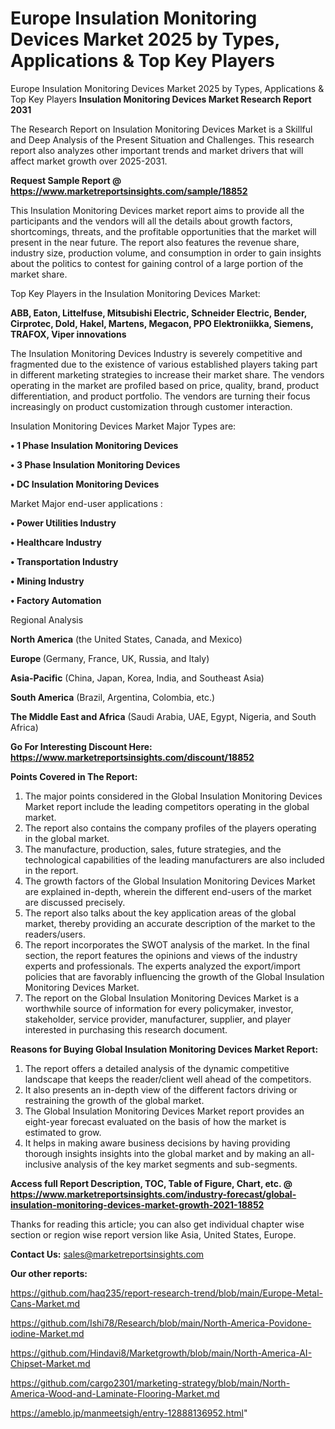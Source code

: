 # Europe Insulation Monitoring Devices Market 2025 by Types, Applications & Top Key Players
Europe Insulation Monitoring Devices Market 2025 by Types, Applications & Top Key Players
<strong>Insulation Monitoring Devices Market Research Report 2031</strong>

The Research Report on Insulation Monitoring Devices Market is a Skillful and Deep Analysis of the Present Situation and Challenges. This research report also analyzes other important trends and market drivers that will affect market growth over 2025-2031.

<strong>Request Sample Report @ <a href=https://www.marketreportsinsights.com/sample/18852>https://www.marketreportsinsights.com/sample/18852</a></strong>

This Insulation Monitoring Devices market report aims to provide all the participants and the vendors will all the details about growth factors, shortcomings, threats, and the profitable opportunities that the market will present in the near future. The report also features the revenue share, industry size, production volume, and consumption in order to gain insights about the politics to contest for gaining control of a large portion of the market share.

Top Key Players in the Insulation Monitoring Devices Market:

<strong>ABB, Eaton, Littelfuse, Mitsubishi Electric, Schneider Electric, Bender, Cirprotec, Dold, Hakel, Martens, Megacon, PPO Elektroniikka, Siemens, TRAFOX, Viper innovations</strong>

The Insulation Monitoring Devices Industry is severely competitive and fragmented due to the existence of various established players taking part in different marketing strategies to increase their market share. The vendors operating in the market are profiled based on price, quality, brand, product differentiation, and product portfolio. The vendors are turning their focus increasingly on product customization through customer interaction.

Insulation Monitoring Devices Market Major Types are:

<strong>• 1 Phase Insulation Monitoring Devices

• 3 Phase Insulation Monitoring Devices

• DC Insulation Monitoring Devices</strong>

Market Major end-user applications :

<strong>• Power Utilities Industry

• Healthcare Industry

• Transportation Industry

• Mining Industry

• Factory Automation</strong>

Regional Analysis

</u><strong><b>North America</b></strong> (the United States, Canada, and Mexico)

<strong><b>Europe </b></strong>(Germany, France, UK, Russia, and Italy)

<strong><b>Asia-Pacific</b></strong> (China, Japan, Korea, India, and Southeast Asia)

<strong><b>South America</b></strong> (Brazil, Argentina, Colombia, etc.)

<strong><b>The Middle East and Africa</b></strong> (Saudi Arabia, UAE, Egypt, Nigeria, and South Africa)

<strong>Go For Interesting Discount Here: <a href=https://www.marketreportsinsights.com/discount/18852>https://www.marketreportsinsights.com/discount/18852</a></strong>

<strong>Points Covered in The Report:</strong>
<ol>
  <li>The major points considered in the Global Insulation Monitoring Devices Market report include the leading competitors operating in the global market.</li>
  <li>The report also contains the company profiles of the players operating in the global market.</li>
  <li>The manufacture, production, sales, future strategies, and the technological capabilities of the leading manufacturers are also included in the report.</li>
  <li>The growth factors of the Global Insulation Monitoring Devices Market are explained in-depth, wherein the different end-users of the market are discussed precisely.</li>
  <li>The report also talks about the key application areas of the global market, thereby providing an accurate description of the market to the readers/users.</li>
  <li>The report incorporates the SWOT analysis of the market. In the final section, the report features the opinions and views of the industry experts and professionals. The experts analyzed the export/import policies that are favorably influencing the growth of the Global Insulation Monitoring Devices Market.</li>
  <li>The report on the Global Insulation Monitoring Devices Market is a worthwhile source of information for every policymaker, investor, stakeholder, service provider, manufacturer, supplier, and player interested in purchasing this research document.</li>
</ol>
<strong>Reasons for Buying Global Insulation Monitoring Devices Market Report:</strong>

<ol>
  <li>The report offers a detailed analysis of the dynamic competitive landscape that keeps the reader/client well ahead of the competitors.</li>
  <li>It also presents an in-depth view of the different factors driving or restraining the growth of the global market.</li>
  <li>The Global Insulation Monitoring Devices Market report provides an eight-year forecast evaluated on the basis of how the market is estimated to grow.</li>
  <li>It helps in making aware business decisions by having providing thorough insights insights into the global market and by making an all-inclusive analysis of the key market segments and sub-segments.</li>
</ol>
<strong>Access full Report Description, TOC, Table of Figure, Chart, etc. @ <a href=https://www.marketreportsinsights.com/industry-forecast/global-insulation-monitoring-devices-market-growth-2021-18852>https://www.marketreportsinsights.com/industry-forecast/global-insulation-monitoring-devices-market-growth-2021-18852</a></strong>


Thanks for reading this article; you can also get individual chapter wise section or region wise report version like Asia, United States, Europe.

<strong>Contact Us:</strong>
sales@marketreportsinsights.com

<strong>Our other reports:</strong>

<a href=https://github.com/haq235/report-research-trend/blob/main/Europe-Metal-Cans-Market.md>https://github.com/haq235/report-research-trend/blob/main/Europe-Metal-Cans-Market.md</a>

<a href=https://github.com/Ishi78/Research/blob/main/North-America-Povidone-iodine-Market.md>https://github.com/Ishi78/Research/blob/main/North-America-Povidone-iodine-Market.md</a>

<a href=https://github.com/Hindavi8/Marketgrowth/blob/main/North-America-AI-Chipset-Market.md>https://github.com/Hindavi8/Marketgrowth/blob/main/North-America-AI-Chipset-Market.md</a>

<a href=https://github.com/cargo2301/marketing-strategy/blob/main/North-America-Wood-and-Laminate-Flooring-Market.md>https://github.com/cargo2301/marketing-strategy/blob/main/North-America-Wood-and-Laminate-Flooring-Market.md</a>

<a href=https://ameblo.jp/manmeetsigh/entry-12888136952.html>https://ameblo.jp/manmeetsigh/entry-12888136952.html</a>"
